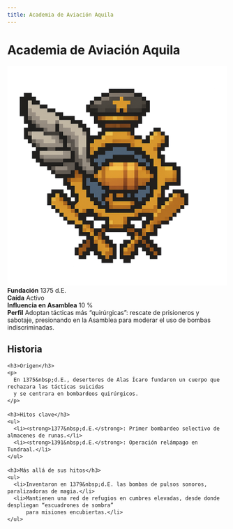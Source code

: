 ```yaml
---
title: Academia de Aviación Aquila
---
```


<div class="faccion-page coalicion">
  <h1 class="faccion-title">Academia de Aviación Aquila</h1>

  <!-- 1. Imagen centrada -->
  <div class="faccion-image">
    <img src="../../../other/images/coalicion/AcademiadeAviacionAquila.png" alt="Academia de Aviación Aquila">
  </div>

  <!-- 2. Metadatos en 2 columnas -->
  <div class="faccion-meta">
    <div class="meta-item">
      <strong>Fundación</strong>
      <span>1375&nbsp;d.E.</span>
    </div>
    <div class="meta-item">
      <strong>Caída</strong>
      <span>Activo</span>
    </div>
    <div class="meta-item">
      <strong>Influencia en Asamblea</strong>
      <span>10&nbsp;%</span>
    </div>
    <div class="meta-item meta-align">
      <strong>Perfil</strong>
      <span>
        Adoptan tácticas más “quirúrgicas”: rescate de prisioneros y sabotaje, presionando en la Asamblea
        para moderar el uso de bombas indiscriminadas.
      </span>
    </div>
  </div>

  <!-- 3. Sección Historia -->
  <div class="faccion-history">
    <h2>Historia</h2>

    <h3>Origen</h3>
    <p>
      En 1375&nbsp;d.E., desertores de Alas Ícaro fundaron un cuerpo que rechazara las tácticas suicidas
      y se centrara en bombardeos quirúrgicos.
    </p>

    <h3>Hitos clave</h3>
    <ul>
      <li><strong>1377&nbsp;d.E.</strong>: Primer bombardeo selectivo de almacenes de runas.</li>
      <li><strong>1391&nbsp;d.E.</strong>: Operación relámpago en Tundraal.</li>
    </ul>

    <h3>Más allá de sus hitos</h3>
    <ul>
      <li>Inventaron en 1379&nbsp;d.E. las bombas de pulsos sonoros, paralizadoras de magia.</li>
      <li>Mantienen una red de refugios en cumbres elevadas, desde donde despliegan “escuadrones de sombra”
          para misiones encubiertas.</li>
    </ul>
  </div>
</div>

